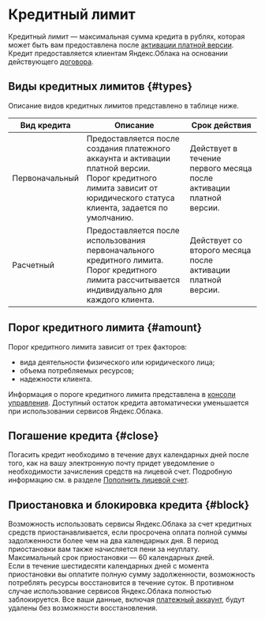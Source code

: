 # Кредитный лимит

Кредитный лимит — максимальная сумма кредита в рублях, которая может быть вам предоставлена после [активации платной версии](../operations/activate-commercial.md). Кредит предоставляется клиентам Яндекс.Облака на основании действующего [договора](../concepts/contract.md). 

## Виды кредитных лимитов {#types}

Описание видов кредитных лимитов представлено в таблице ниже. 

Вид кредита | Описание | Срок действия
----- | ----- | -----
Первоначальный | Предоставляется после создания платежного аккаунта и активации платной версии.<br/>Порог кредитного лимита зависит от юридического статуса клиента, задается по умолчанию.  | Действует в течение первого месяца после активации платной версии. 
Расчетный | Предоставляется после использования первоначального кредитного лимита.<br/>Порог кредитного лимита рассчитывается индивидуально для каждого клиента.  | Действует со второго месяца после активации платной версии. 


## Порог кредитного лимита {#amount}

Порог кредитного лимита зависит от трех факторов: 
- вида деятельности физического или юридического лица; 
- объема потребляемых ресурсов;
- надежности клиента.

Информация о пороге кредитного лимита представлена в [консоли управления](https://console.cloud.yandex.ru/billing). Доступный остаток кредита автоматически уменьшается при использовании сервисов Яндекс.Облака. 


## Погашение кредита {#close}

Погасить кредит необходимо в течение двух календарных дней после того, как на вашу электронную почту придет уведомление о необходимости зачисления средств на лицевой счет. Подробную информацию см. в разделе [Пополнить лицевой счет](../operations/pay-the-bill.md). 


## Приостановка и блокировка кредита {#block}

Возможность использовать сервисы Яндекс.Облака за счет кредитных средств приостанавливается, если просрочена оплата полной суммы задолженности более чем на два календарных дня. В период приостановки вам также начисляется пени за неуплату. 
<br/>Максимальный срок приостановки — 60 календарных дней. 
<br/>Если в течение шестидесяти календарных дней с момента приостановки вы оплатите полную сумму задолженности, возможность потреблять ресурсы восстановится в течение суток. 
В противном случае использование сервисов Яндекс.Облака полностью заблокируется. Все ваши данные, включая [платежный аккаунт](../concepts/billing-account.md), будут удалены без возможности восстановления. 

